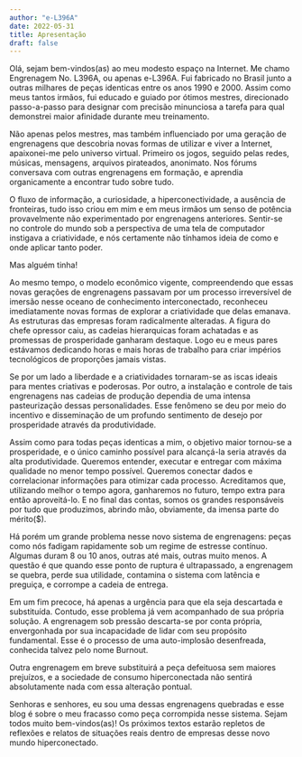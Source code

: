 ```yaml
---
author: "e-L396A"
date: 2022-05-31
title: Apresentação
draft: false
---
```


Olá, sejam bem-vindos(as) ao meu modesto espaço na Internet. Me chamo Engrenagem No. L396A, ou apenas e-L396A. Fui fabricado no Brasil junto a outras milhares de peças identicas entre os anos 1990 e 2000.<!--more--> Assim como meus tantos irmãos, fui educado e guiado por ótimos mestres, direcionado passo-a-passo para designar com precisão minunciosa a tarefa para qual demonstrei maior afinidade durante meu treinamento.

Não apenas pelos mestres, mas também influenciado por uma geração de engrenagens que descobria novas formas de utilizar e viver a Internet, apaixonei-me pelo universo virtual. Primeiro os jogos, seguido pelas redes, músicas, mensagens, arquivos pirateados, anonimato. Nos fórums conversava com outras engrenagens em formação, e aprendia organicamente a encontrar tudo sobre tudo.

O fluxo de informação, a curiosidade, a hiperconectividade, a ausência de fronteiras, tudo isso criou em mim e em meus irmãos um senso de potência provavelmente não experimentado por engrenagens anteriores. Sentir-se no controle do mundo sob a perspectiva de uma tela de computador instigava a criatividade, e nós certamente não tínhamos ideia de como e onde aplicar tanto poder.

Mas alguém tinha!

Ao mesmo tempo, o modelo econômico vigente, compreendendo que essas novas gerações de engrenagens passavam por um processo irreversível de imersão nesse oceano de conhecimento interconectado, reconheceu imediatamente novas formas de explorar a criatividade que delas emanava. As estruturas das empresas foram radicalmente alteradas. A figura do chefe opressor caiu, as cadeias hierarquicas foram achatadas e as promessas de prosperidade ganharam destaque. Logo eu e meus pares estávamos dedicando horas e mais horas de trabalho para criar impérios tecnológicos de proporções jamais vistas.

Se por um lado a liberdade e a criatividades tornaram-se as iscas ideais para mentes criativas e poderosas. Por outro, a instalação e controle de tais engrenagens nas cadeias de produção dependia de uma intensa pasteurização dessas personalidades. Esse fenômeno se deu por meio do incentivo e disseminação de um profundo sentimento de desejo por prosperidade através da produtividade.

Assim como para todas peças identicas a mim, o objetivo maior tornou-se a prosperidade, e o único caminho possível para alcançá-la seria através da alta produtividade. Queremos entender, executar e entregar com máxima qualidade no menor tempo possível. Queremos conectar dados e correlacionar informações para otimizar cada processo. Acreditamos que, utilizando melhor o tempo agora, ganharemos no futuro, tempo extra para então aproveitá-lo. E no final das contas, somos os grandes responsáveis por tudo que produzimos, abrindo mão, obviamente, da imensa parte do mérito($).

Há porém um grande problema nesse novo sistema de engrenagens: peças como nós fadigam rapidamente sob um regime de estresse contínuo. Algumas duram 8 ou 10 anos, outras até mais, outras muito menos. A questão é que quando esse ponto de ruptura é ultrapassado, a engrenagem se quebra, perde sua utilidade, contamina o sistema com latência e preguiça, e corrompe a cadeia de entrega.

Em um fim precoce, há apenas a urgência para que ela seja descartada e substituída. Contudo, esse problema já vem acompanhado de sua própria solução. A engrenagem sob pressão descarta-se por conta própria, envergonhada por sua incapacidade de lidar com seu propósito fundamental. Esse é o processo de uma auto-implosão desenfreada, conhecida talvez pelo nome Burnout.

Outra engrenagem em breve substituirá a peça defeituosa sem maiores prejuízos, e a sociedade de consumo hiperconectada não sentirá absolutamente nada com essa alteração pontual.

Senhoras e senhores, eu sou uma dessas engrenagens quebradas e esse blog é sobre o meu fracasso como peça corrompida nesse sistema. Sejam todos muito bem-vindos(as)! Os próximos textos estarão repletos de reflexões e relatos de situações reais dentro de empresas desse novo mundo hiperconectado. 
